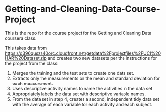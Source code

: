 # Getting-and-Cleaning-Data-Course-Project
This is the repo for the course project for the Getting and Cleaning Data coursera class. 

This takes data from https://d396qusza40orc.cloudfront.net/getdata%2Fprojectfiles%2FUCI%20HAR%20Dataset.zip and creates two new datasets per the instructions for the project from the class:
1. Merges the training and the test sets to create one data set.
2. Extracts only the measurements on the mean and standard deviation for each measurement. 
3. Uses descriptive activity names to name the activities in the data set
4. Appropriately labels the data set with descriptive variable names. 
5. From the data set in step 4, creates a second, independent tidy data set with the average of each variable for each activity and each subject.

